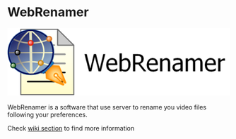 # **WebRenamer**

![WebRenamer logo](https://github.com/mrwinch/WebRenamer/blob/master/Images/logo1.png)

WebRenamer is a software that use server to rename you video files following your preferences.

Check [wiki section](https://github.com/mrwinch/WebRenamer/wiki) to find more information
